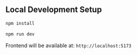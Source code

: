 ## Local Development Setup


```bash
npm install

npm run dev
```

Frontend will be available at: `http://localhost:5173`